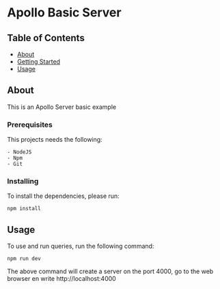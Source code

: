 # Apollo Basic Server

## Table of Contents

- [About](#about)
- [Getting Started](#getting_started)
- [Usage](#usage)

## About <a name = "about"></a>

This is an Apollo Server basic example

### Prerequisites

This projects needs the following:

    - NodeJS
    - Npm
    - Git

### Installing

To install the dependencies, please run:

```
npm install
```

## Usage <a name = "usage"></a>

To use and run queries, run the following command:

```
npm run dev
```

The above command will create a server on the port 4000, go to the web browser en write http://localhost:4000
